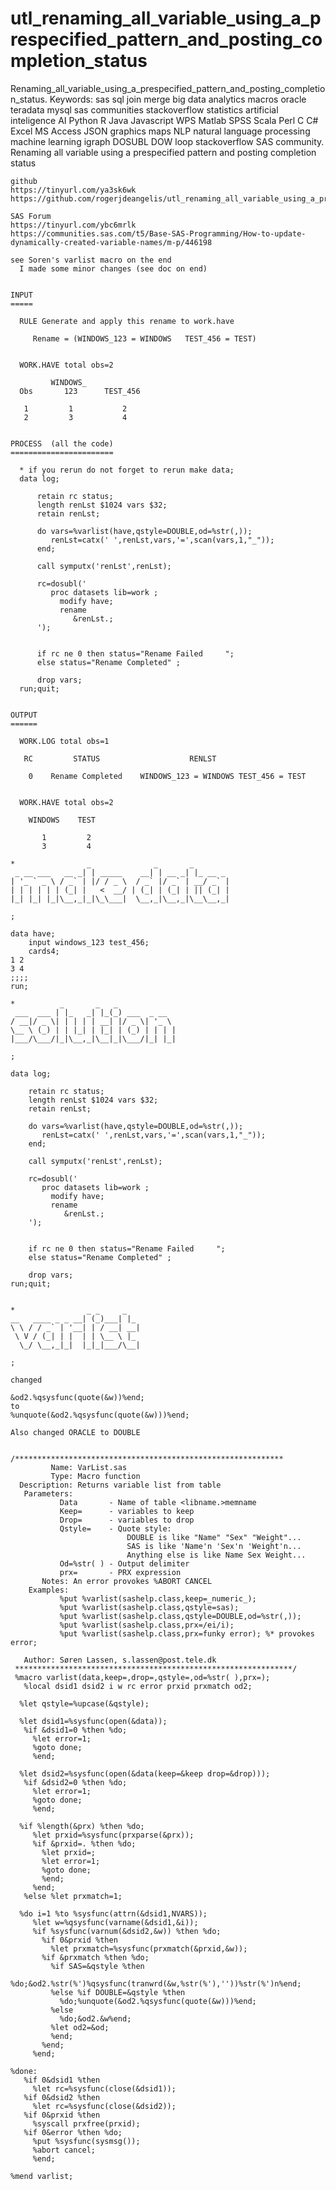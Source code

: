 # utl_renaming_all_variable_using_a_prespecified_pattern_and_posting_completion_status
Renaming_all_variable_using_a_prespecified_pattern_and_posting_completion_status. Keywords: sas sql join merge big data analytics macros oracle teradata mysql sas communities stackoverflow statistics artificial inteligence AI Python R Java Javascript WPS Matlab SPSS Scala Perl C C# Excel MS Access JSON graphics maps NLP natural language processing machine learning igraph DOSUBL DOW loop stackoverflow SAS community.
    Renaming all variable using a prespecified pattern and posting completion status

    github
    https://tinyurl.com/ya3sk6wk
    https://github.com/rogerjdeangelis/utl_renaming_all_variable_using_a_prespecified_pattern_and_posting_completion_status

    SAS Forum
    https://tinyurl.com/ybc6mrlk
    https://communities.sas.com/t5/Base-SAS-Programming/How-to-update-dynamically-created-variable-names/m-p/446198

    see Soren's varlist macro on the end
      I made some minor changes (see doc on end)


    INPUT
    =====

      RULE Generate and apply this rename to work.have

         Rename = (WINDOWS_123 = WINDOWS   TEST_456 = TEST)


      WORK.HAVE total obs=2

             WINDOWS_
      Obs       123      TEST_456

       1         1           2
       2         3           4


    PROCESS  (all the code)
    =======================

      * if you rerun do not forget to rerun make data;
      data log;

          retain rc status;
          length renLst $1024 vars $32;
          retain renLst;

          do vars=%varlist(have,qstyle=DOUBLE,od=%str(,));
             renLst=catx(' ',renLst,vars,'=',scan(vars,1,"_"));
          end;

          call symputx('renLst',renLst);

          rc=dosubl('
             proc datasets lib=work ;
               modify have;
               rename
                  &renLst.;
          ');


          if rc ne 0 then status="Rename Failed     ";
          else status="Rename Completed" ;

          drop vars;
      run;quit;


    OUTPUT
    ======

      WORK.LOG total obs=1

       RC         STATUS                    RENLST

        0    Rename Completed    WINDOWS_123 = WINDOWS TEST_456 = TEST


      WORK.HAVE total obs=2

        WINDOWS    TEST

           1         2
           3         4

    *                _              _       _
     _ __ ___   __ _| | _____    __| | __ _| |_ __ _
    | '_ ` _ \ / _` | |/ / _ \  / _` |/ _` | __/ _` |
    | | | | | | (_| |   <  __/ | (_| | (_| | || (_| |
    |_| |_| |_|\__,_|_|\_\___|  \__,_|\__,_|\__\__,_|

    ;

    data have;
        input windows_123 test_456;
        cards4;
    1 2
    3 4
    ;;;;
    run;

    *          _       _   _
     ___  ___ | |_   _| |_(_) ___  _ __
    / __|/ _ \| | | | | __| |/ _ \| '_ \
    \__ \ (_) | | |_| | |_| | (_) | | | |
    |___/\___/|_|\__,_|\__|_|\___/|_| |_|

    ;

    data log;

        retain rc status;
        length renLst $1024 vars $32;
        retain renLst;

        do vars=%varlist(have,qstyle=DOUBLE,od=%str(,));
           renLst=catx(' ',renLst,vars,'=',scan(vars,1,"_"));
        end;

        call symputx('renLst',renLst);

        rc=dosubl('
           proc datasets lib=work ;
             modify have;
             rename
                &renLst.;
        ');


        if rc ne 0 then status="Rename Failed     ";
        else status="Rename Completed" ;

        drop vars;
    run;quit;


    *                _ _     _
    __   ____ _ _ __| (_)___| |_
    \ \ / / _` | '__| | / __| __|
     \ V / (_| | |  | | \__ \ |_
      \_/ \__,_|_|  |_|_|___/\__|

    ;

    changed

    &od2.%qsysfunc(quote(&w))%end;
    to
    %unquote(&od2.%qsysfunc(quote(&w)))%end;

    Also changed ORACLE to DOUBLE


    /************************************************************
             Name: VarList.sas
             Type: Macro function
      Description: Returns variable list from table
       Parameters:
               Data       - Name of table <libname.>memname
               Keep=      - variables to keep
               Drop=      - variables to drop
               Qstyle=    - Quote style:
                              DOUBLE is like "Name" "Sex" "Weight"...
                              SAS is like 'Name'n 'Sex'n 'Weight'n...
                              Anything else is like Name Sex Weight...
               Od=%str( ) - Output delimiter
               prx=       - PRX expression
           Notes: An error provokes %ABORT CANCEL
        Examples:
               %put %varlist(sashelp.class,keep=_numeric_);
               %put %varlist(sashelp.class,qstyle=sas);
               %put %varlist(sashelp.class,qstyle=DOUBLE,od=%str(,));
               %put %varlist(sashelp.class,prx=/ei/i);
               %put %varlist(sashelp.class,prx=funky error); %* provokes error;

       Author: Søren Lassen, s.lassen@post.tele.dk
     **************************************************************/
     %macro varlist(data,keep=,drop=,qstyle=,od=%str( ),prx=);
       %local dsid1 dsid2 i w rc error prxid prxmatch od2;

      %let qstyle=%upcase(&qstyle);

      %let dsid1=%sysfunc(open(&data));
       %if &dsid1=0 %then %do;
         %let error=1;
         %goto done;
         %end;

      %let dsid2=%sysfunc(open(&data(keep=&keep drop=&drop)));
       %if &dsid2=0 %then %do;
         %let error=1;
         %goto done;
         %end;

      %if %length(&prx) %then %do;
         %let prxid=%sysfunc(prxparse(&prx));
         %if &prxid=. %then %do;
           %let prxid=;
           %let error=1;
           %goto done;
           %end;
         %end;
       %else %let prxmatch=1;

      %do i=1 %to %sysfunc(attrn(&dsid1,NVARS));
         %let w=%qsysfunc(varname(&dsid1,&i));
         %if %sysfunc(varnum(&dsid2,&w)) %then %do;
           %if 0&prxid %then
             %let prxmatch=%sysfunc(prxmatch(&prxid,&w));
           %if &prxmatch %then %do;
             %if SAS=&qstyle %then
               %do;&od2.%str(%')%qsysfunc(tranwrd(&w,%str(%'),''))%str(%')n%end;
             %else %if DOUBLE=&qstyle %then
               %do;%unquote(&od2.%qsysfunc(quote(&w)))%end;
             %else
               %do;&od2.&w%end;
             %let od2=&od;
             %end;
           %end;
         %end;

    %done:
       %if 0&dsid1 %then
         %let rc=%sysfunc(close(&dsid1));
       %if 0&dsid2 %then
         %let rc=%sysfunc(close(&dsid2));
       %if 0&prxid %then
         %syscall prxfree(prxid);
       %if 0&error %then %do;
         %put %sysfunc(sysmsg());
         %abort cancel;
         %end;

    %mend varlist;


